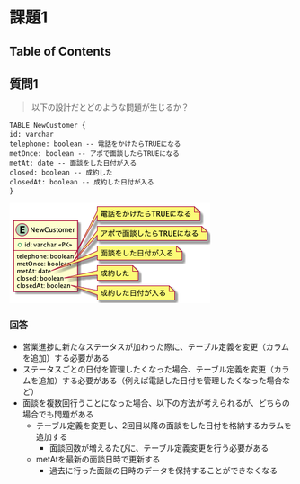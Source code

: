 # 課題1

## Table of Contents
<!-- START doctoc -->
<!-- END doctoc -->

## 質問1

> 以下の設計だとどのような問題が生じるか？

```
TABLE NewCustomer {
id: varchar
telephone: boolean -- 電話をかけたらTRUEになる
metOnce: boolean -- アポで面談したらTRUEになる
metAt: date -- 面談をした日付が入る
closed: boolean -- 成約した
closedAt: boolean -- 成約した日付が入る
}
```

![](../../../assets/anti5_before.png)

### 回答

- 営業進捗に新たなステータスが加わった際に、テーブル定義を変更（カラムを追加）する必要がある
- ステータスごとの日付を管理したくなった場合、テーブル定義を変更（カラムを追加）する必要がある（例えば電話した日付を管理したくなった場合など）
- 面談を複数回行うことになった場合、以下の方法が考えられるが、どちらの場合でも問題がある
  - テーブル定義を変更し、2回目以降の面談をした日付を格納するカラムを追加する
    - 面談回数が増えるたびに、テーブル定義変更を行う必要がある
  - metAtを最新の面談日時で更新する
    - 過去に行った面談の日時のデータを保持することができなくなる